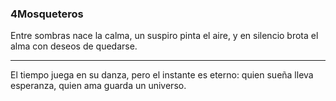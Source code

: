 ### 4Mosqueteros

Entre sombras nace la calma,
un suspiro pinta el aire,
y en silencio brota el alma
con deseos de quedarse.
*******************************
El tiempo juega en su danza,
pero el instante es eterno:
quien sueña lleva esperanza,
quien ama guarda un universo.
